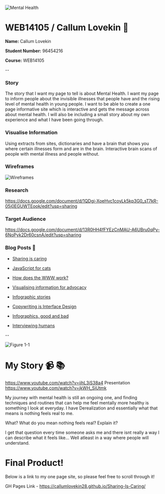 ![Mental Health](http://i.imgur.com/R6GzvYv.jpg "title")
# WEB14105 / Callum Lovekin :boy:


**Name:** Callum Lovekin

**Student Number:** 96454216

**Course:** WEB14105

--
### Story

The story that I want my page to tell is about Mental Health. I want my page to inform people about the invisible illnesses that people have and the rising level of mental health in young people. I want to be able to create a one page informative site which is interactive and gets the message across about mental health. I will also be including a small story about my own experience and what I have been going through.

### Visualise Information
Using extracts from sites, dictionaries and have a brain that shows you where certain illnesses form and are in the brain. Interactive brain scans of people with mental illness and people without.

### Wireframes

![Wireframes](http://i.imgur.com/PitvVxQ.png "Wireframes")

### Research

https://docs.google.com/document/d/1QDgi-XoeHvc1coyLk5kp3G0_sT7kR-05j0EGUWTEook/edit?usp=sharing

### Target Audience

https://docs.google.com/document/d/13R0HH4fFYEzCnMAU-A6UBru0qPy-6NoPyk2Dr60csnA/edit?usp=sharing

### Blog Posts :thought_balloon:

- [Sharing is caring](http://fourthfloor.raveweb.net/clovekin/2017/01/15/sharing-is-caring/)

- [JavaScript for cats](http://fourthfloor.raveweb.net/clovekin/2017/01/19/javascript-for-cats/)

- [How does the WWW work?](http://fourthfloor.raveweb.net/clovekin/2017/03/06/make-a-drawing-to-illustrate-how-the-web-works/)

- [Visualising information for advocacy](http://fourthfloor.raveweb.net/clovekin/2017/03/06/get-the-idea-capturing-attention/)

- [Infographic stories](http://fourthfloor.raveweb.net/clovekin/2017/03/06/infographic-stories/)

- [Copywriting is Interface Design](http://fourthfloor.raveweb.net/clovekin/2017/03/06/copywriting-is-interface-design-unfinished/)

- [Infographics, good and bad](http://fourthfloor.raveweb.net/clovekin/2017/03/06/infographics-good-and-bad-unfinished/)

- [Interviewing humans](http://fourthfloor.raveweb.net/clovekin/2017/03/06/interviewing-humans-unfinished/)

--

![Figure 1-1](http://i.imgur.com/p7976kB.jpg "Figure 1-1")

# My Story :video_camera: :books:
https://www.youtube.com/watch?v=ijhL3iS38a4
Presentation
https://www.youtube.com/watch?v=jkWH_SiUtmk




My journey with mental health is still an ongoing one, and finding techniques and routines that can help me feel mentally more healthy is something I look at everyday. I have Derealization and essentially what that means is nothing feels real to me.

What? What do you mean nothing feels real? Explain it?

I get that question every time someone asks me and there isnt really a way I can describe what it feels like... Well atleast in a way where people will understand.


# Final Product!
Below is a link to my one page site, so please feel free to scroll through it!

GH Pages Link - https://callumlovekin28.github.io/Sharing-Is-Caring/


